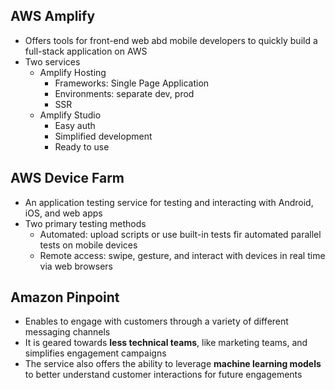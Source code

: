 ## AWS Amplify 

- Offers tools for front-end web abd mobile developers to quickly build a full-stack application on AWS
- Two services 
  - Amplify Hosting 
    - Frameworks: Single Page Application
    - Environments: separate dev, prod 
    - SSR
  - Amplify Studio 
    - Easy auth 
    - Simplified development 
    - Ready to use 

## AWS Device Farm 

- An application testing service for testing and interacting with Android, iOS, and web apps
- Two primary testing methods
  - Automated: upload scripts or use built-in tests fir automated parallel tests on mobile devices 
  - Remote access: swipe, gesture, and interact with devices in real time via web browsers 

## Amazon Pinpoint 

- Enables to engage with customers through a variety of different messaging channels
- It is geared towards **less technical teams**, like marketing teams, and simplifies engagement campaigns
- The service also offers the ability to leverage **machine learning models** to better understand customer interactions 
  for future engagements

